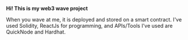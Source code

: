 **Hi! This is my web3 wave project**

When you wave at me, it is deployed and stored on a smart contract. 
I've used Solidity, ReactJs for programming, and APIs/Tools I've used are QuickNode and Hardhat. 

